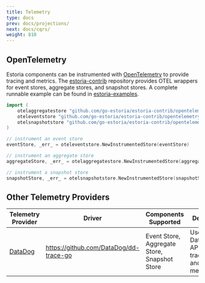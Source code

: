 ```yaml
---
title: Telemetry
type: docs
prev: docs/projections/
next: docs/cqrs/
weight: 810
---
```


## OpenTelemetry

Estoria components can be instrumented with [OpenTelemetry](https://opentelemetry.io/) to provide tracing and metrics. The [estoria-contrib](https://github.com/go-estoria/estoria-contrib/tree/main/opentelemetry) repository provides OTEL wrappers for event stores, aggregate stores, and snapshot stores. A complete runnable example can be found in [estoria-examples](https://github.com/go-estoria/estoria-examples/tree/main/opentelemetry).

```go
import (
    otelaggregatestore "github.com/go-estoria/estoria-contrib/opentelemetry/aggregatestore"
    oteleventstore "github.com/go-estoria/estoria-contrib/opentelemetry/eventstore"
    otelsnapshotstore "github.com/go-estoria/estoria-contrib/opentelemetry/snapshotstore"
)

// instrument an event store
eventStore, _err_ = oteleventstore.NewInstrumentedStore(eventStore)

// instrument an aggregate store
aggregateStore, _err_ = otelaggregatestore.NewInstrumentedStore(aggregateStore)

// instrument a snapshot store
snapshotStore, _err_ = otelsnapshotstore.NewInstrumentedStore(snapshotStore)
```

## Other Telemetry Providers

| Telemetry Provider | Driver | Components Supported | Details |
|--------------------|--------|----------------------|---------|
| [DataDog](https://github.com/go-estoria/estoria-contrib/tree/main/datadog) | https://github.com/DataDog/dd-trace-go | Event Store, Aggregate Store, Snapshot Store | Uses DataDog APM for tracing and metrics. |
